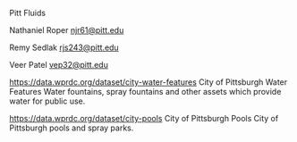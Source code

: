 Pitt Fluids

Nathaniel Roper
njr61@pitt.edu

Remy Sedlak
rjs243@pitt.edu

Veer Patel
vep32@pitt.edu 

https://data.wprdc.org/dataset/city-water-features
City of Pittsburgh Water Features
Water fountains, spray fountains and other assets which provide water for public use.

https://data.wprdc.org/dataset/city-pools
City of Pittsburgh Pools
City of Pittsburgh pools and spray parks.